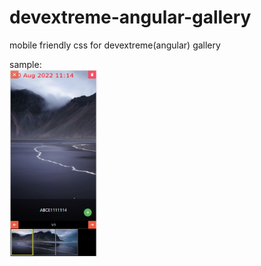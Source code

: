 # devextreme-angular-gallery
mobile friendly css for devextreme(angular) gallery

sample: <br>
<img src="./gallery.PNG" height="300">
